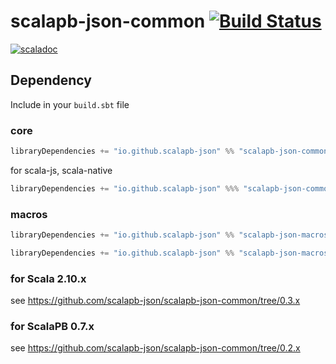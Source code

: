 # scalapb-json-common [![Build Status](https://travis-ci.org/scalapb-json/scalapb-json-common.svg?branch=master)](https://travis-ci.org/scalapb-json/scalapb-json-common)
[![scaladoc](https://javadoc-badge.appspot.com/io.github.scalapb-json/scalapb-json-common_2.12.svg?label=scaladoc)](https://javadoc-badge.appspot.com/io.github.scalapb-json/scalapb-json-common_2.12/scalapb_json/index.html?javadocio=true)

## Dependency

Include in your `build.sbt` file

### core

```scala
libraryDependencies += "io.github.scalapb-json" %% "scalapb-json-common" % "0.5.1"
```

for scala-js, scala-native

```scala
libraryDependencies += "io.github.scalapb-json" %%% "scalapb-json-common" % "0.5.1"
```

### macros

```scala
libraryDependencies += "io.github.scalapb-json" %% "scalapb-json-macros" % "0.5.1"
```

```scala
libraryDependencies += "io.github.scalapb-json" %% "scalapb-json-macros-java" % "0.5.1"
```

### for Scala 2.10.x

see https://github.com/scalapb-json/scalapb-json-common/tree/0.3.x

### for ScalaPB 0.7.x

see https://github.com/scalapb-json/scalapb-json-common/tree/0.2.x

